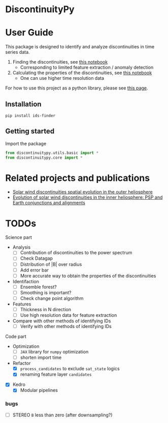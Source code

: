 # DiscontinuityPy


# User Guide

This package is designed to identify and analyze discontinuities in time
series data.

1.  Finding the discontinuities, see [this
    notebook](./01_ids_detection.ipynb)
    - Corresponding to limited feature extraction / anomaly detection
2.  Calculating the properties of the discontinuities, see [this
    notebook](./02_ids_properties.ipynb)
    - One can use higher time resolution data

For how to use this project as a python library, please see [this
page](./00_ids_finder.ipynb).

## Installation

``` shell
pip install ids-finder
```

## Getting started

Import the package

``` python
from discontinuitypy.utils.basic import *
from discontinuitypy.core import *
```

# Related projects and publications

- [Solar wind discontinuities spatial evolution in the outer
  heliosphere](https://beforerr.github.io/ids_spatial_evolution_juno/)
- [Evolution of solar wind discontinuities in the inner heliosphere: PSP
  and Earth conjunctions and
  alignments](https://beforerr.github.io/psp_conjunction/)

# TODOs

Science part

- Analysis
  - [ ] Contribution of discontinuities to the power spectrum
  - [ ] Check Datagap
  - [ ] Distribution of \|B\| over radius
  - [ ] Add error bar
  - [ ] More accurate way to obtain the properties of the
    discontinuities
- Identifaction
  - [ ] Ensemble forest?
  - [ ] Smoothing is important?
  - [ ] Check change point algorithm
- Features
  - [ ] Thickness in N direction
  - [ ] Use high resolution data for feature extraction
- Compare with other methods of identifying IDs
  - [ ] Verify with other methods of identifying IDs

Code part

- Optimization
  - [ ] `JAX` library for `numpy` optimization
  - [ ] shorten import time
- Refactor
  - [x] `process_candidates` to exclude `sat_state` logics
  - [x] renaming feature layer `candidates`
- [x] Kedro
  - [x] Modular pipelines

### bugs

- [ ] STEREO `B` less than zero (after downsampling?)
